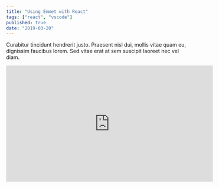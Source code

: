 ```yaml
---
title: "Using Emmet with React"
tags: ["react", "vscode"]
published: true
date: "2019-03-20"
---
```


Curabitur tincidunt hendrerit justo. Praesent nisl dui, mollis vitae quam eu, dignissim faucibus lorem. Sed vitae erat at sem suscipit laoreet nec vel diam.

<iframe width="560" height="315" src="https://www.youtube.com/embed/-BIQjRd3NGk" frameborder="0" allow="accelerometer; autoplay; encrypted-media; gyroscope; picture-in-picture" allowfullscreen></iframe>
